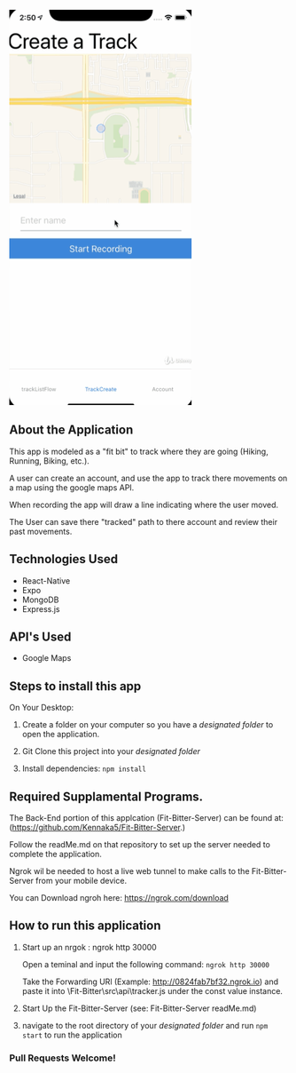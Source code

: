![](Fit-Bitter.gif)

## About the Application 
 
This app is modeled as a "fit bit" to track where they are going (Hiking, Running, Biking, etc.).  

A user can create an account, and use the app to track there movements on a map using the google maps API.

When recording the app will draw a line indicating where the user moved.

The User can save there "tracked" path to there account and review their past movements.

## Technologies Used

  * React-Native
  * Expo
  * MongoDB
  * Express.js

## API's Used

  * Google Maps 
 
 
 
## Steps to install this app

On Your Desktop:
 
1. Create a folder on your computer so you have a _designated folder_ to open the application.
 
2. Git Clone this project into your _designated folder_
 
3. Install dependencies: `npm install` 
 
 
 
## Required Supplamental Programs.

The Back-End portion of this applcation (Fit-Bitter-Server) can be found at: (https://github.com/Kennaka5/Fit-Bitter-Server.) 

Follow the readMe.md on that repository to set up the server needed to complete the application.

Ngrok wil be needed to host a live web tunnel to make calls to the Fit-Bitter-Server from your mobile device.

You can Download ngroh here: https://ngrok.com/download 
 
 
## How to run this application

1. Start up an nrgok : ngrok http 30000

    Open a teminal and input the following command: `ngrok http 30000`

    Take the Forwarding URl (Example: http://0824fab7bf32.ngrok.io)
    and paste it into \Fit-Bitter\src\api\tracker.js under the const value instance.

2. Start Up the Fit-Bitter-Server (see: Fit-Bitter-Server readMe.md)
 
3.  navigate to the root directory of your _designated folder_ and run `npm start` to run the application 


### Pull Requests Welcome!

